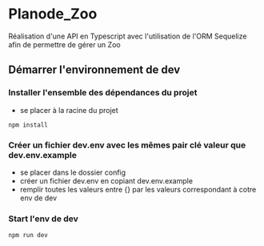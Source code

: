 # Planode_Zoo
Réalisation d'une API en Typescript avec l'utilisation de l'ORM Sequelize afin de permettre de gérer un Zoo

## Démarrer l'environnement de dev

### Installer l'ensemble des dépendances du projet
- se placer à la racine du projet
```
npm install
```

### Créer un fichier dev.env avec les mêmes pair clé valeur que dev.env.example
- se placer dans le dossier config
- créer un fichier dev.env en copiant dev.env.example
- remplir toutes les valeurs entre {} par les valeurs correspondant à cotre env de dev

### Start l'env de dev
```
npm run dev
```